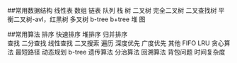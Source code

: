 ##常用数据结构
	线性表
		数组 链表
	队列
	栈
	树
		二叉树
			完全二叉树
			二叉查找树
			平衡二叉树-avl，红黑树
		多叉树
			b-tree
			b+tree
		堆
	图

##常用算法
	排序
		快速排序
		堆排序
		归并排序	
	查找
		二分查找
		线性查找
		二叉搜索
	遍历
		深度优先
		广度优先
	其他
		FIFO
		LRU
		贪心算法
		最短路径
		动态规划
		b-tree
		遗传算法
		分治算法
		回溯算法
		背包问题
	时间复杂度